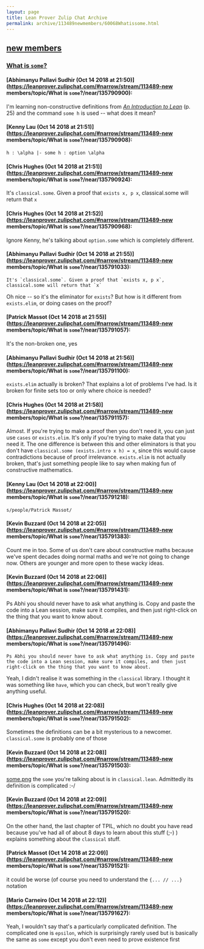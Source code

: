 ```yaml
---
layout: page
title: Lean Prover Zulip Chat Archive 
permalink: archive/113489newmembers/60068Whatissome.html
---
```


## [new members](index.html)
### [What is `some`?](60068Whatissome.html)

#### [Abhimanyu Pallavi Sudhir (Oct 14 2018 at 21:50)](https://leanprover.zulipchat.com/#narrow/stream/113489-new members/topic/What is `some`?/near/135790900):
I'm learning non-constructive definitions from *[An Introduction to Lean](https://leanprover.github.io/introduction_to_lean/introduction_to_lean.pdf)* (p. 25) and the command `some h` is used -- what does it mean?

#### [Kenny Lau (Oct 14 2018 at 21:51)](https://leanprover.zulipchat.com/#narrow/stream/113489-new members/topic/What is `some`?/near/135790908):
`h : \alpha |- some h : option \alpha`

#### [Chris Hughes (Oct 14 2018 at 21:51)](https://leanprover.zulipchat.com/#narrow/stream/113489-new members/topic/What is `some`?/near/135790924):
It's `classical.some`. Given a proof that `exists x, p x`, classical.some will return that `x`

#### [Chris Hughes (Oct 14 2018 at 21:52)](https://leanprover.zulipchat.com/#narrow/stream/113489-new members/topic/What is `some`?/near/135790968):
Ignore Kenny, he's talking about `option.some` which is completely different.

#### [Abhimanyu Pallavi Sudhir (Oct 14 2018 at 21:55)](https://leanprover.zulipchat.com/#narrow/stream/113489-new members/topic/What is `some`?/near/135791033):
```quote
It's `classical.some`. Given a proof that `exists x, p x`, classical.some will return that `x`
```
Oh nice -- so it's the eliminator for `exists`? But how is it different from `exists.elim`, or doing cases on the proof?

#### [Patrick Massot (Oct 14 2018 at 21:55)](https://leanprover.zulipchat.com/#narrow/stream/113489-new members/topic/What is `some`?/near/135791057):
It's the non-broken one, yes

#### [Abhimanyu Pallavi Sudhir (Oct 14 2018 at 21:56)](https://leanprover.zulipchat.com/#narrow/stream/113489-new members/topic/What is `some`?/near/135791100):
`exists.elim` actually is broken? That explains a lot of problems I've had. Is it broken for finite sets too or only where choice is needed?

#### [Chris Hughes (Oct 14 2018 at 21:58)](https://leanprover.zulipchat.com/#narrow/stream/113489-new members/topic/What is `some`?/near/135791157):
Almost. If you're trying to make a proof then you don't need it, you can just use `cases` or `exists.elim`. It's only if you're trying to make data that you need it. The one difference is between this and other eliminators is that you don't have
`classical.some (exists.intro x h) = x`, since this would cause contradictions because of proof irrelevance. `exists.elim` is not actually broken, that's just something people like to say when making fun of constructive mathematics.

#### [Kenny Lau (Oct 14 2018 at 22:00)](https://leanprover.zulipchat.com/#narrow/stream/113489-new members/topic/What is `some`?/near/135791218):
`s/people/Patrick Massot/`

#### [Kevin Buzzard (Oct 14 2018 at 22:05)](https://leanprover.zulipchat.com/#narrow/stream/113489-new members/topic/What is `some`?/near/135791383):
Count me in too. Some of us don't care about constructive maths because we've spent decades doing normal maths and we're not going to change now. Others are younger and more open to these wacky ideas.

#### [Kevin Buzzard (Oct 14 2018 at 22:06)](https://leanprover.zulipchat.com/#narrow/stream/113489-new members/topic/What is `some`?/near/135791431):
Ps Abhi you should never have to ask what anything is. Copy and paste the code into a Lean session, make sure it compiles, and then just right-click on the thing that you want to know about.

#### [Abhimanyu Pallavi Sudhir (Oct 14 2018 at 22:08)](https://leanprover.zulipchat.com/#narrow/stream/113489-new members/topic/What is `some`?/near/135791496):
```quote
Ps Abhi you should never have to ask what anything is. Copy and paste the code into a Lean session, make sure it compiles, and then just right-click on the thing that you want to know about.
```
Yeah, I didn't realise it was something in the `classical` library. I thought it was something like `have`, which you can check, but won't really give anything useful.

#### [Chris Hughes (Oct 14 2018 at 22:08)](https://leanprover.zulipchat.com/#narrow/stream/113489-new members/topic/What is `some`?/near/135791502):
Sometimes the definitions can be a bit mysterious to a newcomer. `classical.some` is probably one of those

#### [Kevin Buzzard (Oct 14 2018 at 22:08)](https://leanprover.zulipchat.com/#narrow/stream/113489-new members/topic/What is `some`?/near/135791503):
[some.png](/user_uploads/3121/DmskDK_GG1JoMmyzIS7d-gMq/some.png) the `some` you're talking about is in `classical.lean`. Admittedly its definition is complicated :-/

#### [Kevin Buzzard (Oct 14 2018 at 22:09)](https://leanprover.zulipchat.com/#narrow/stream/113489-new members/topic/What is `some`?/near/135791520):
On the other hand, the last chapter of TPIL, which no doubt you have read because you've had all of about 8 days to learn about this stuff (;-) ) explains something about the `classical` stuff.

#### [Patrick Massot (Oct 14 2018 at 22:09)](https://leanprover.zulipchat.com/#narrow/stream/113489-new members/topic/What is `some`?/near/135791521):
it could be worse (of course you need to understand the `{... // ...}` notation

#### [Mario Carneiro (Oct 14 2018 at 22:12)](https://leanprover.zulipchat.com/#narrow/stream/113489-new members/topic/What is `some`?/near/135791627):
Yeah, I wouldn't say that's a particularly complicated definition. The complicated one is `epsilon`, which is surprisingly rarely used but is basically the same as `some` except you don't even need to prove existence first


